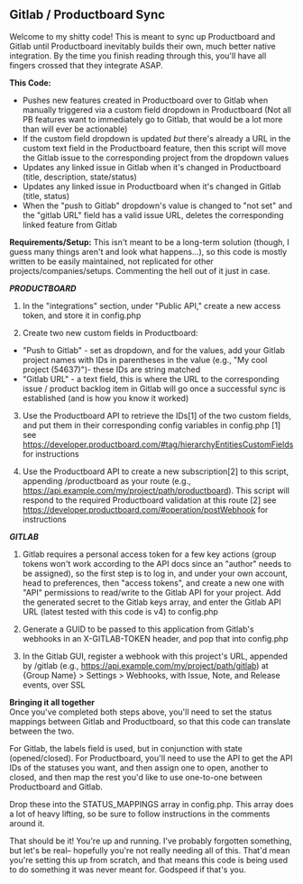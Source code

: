 ## Gitlab / Productboard Sync

Welcome to my shitty code! This is meant to sync up Productboard and Gitlab until Productboard inevitably builds their own, much better native integration. By the time you finish reading through this, you'll have all fingers crossed that they integrate ASAP.


**This Code:**
- Pushes new features created in Productboard over to Gitlab when manually triggered via a custom field dropdown in Productboard (Not all PB features want to immediately go to Gitlab, that would be a lot more than will ever be actionable)
- If the custom field dropdown is updated *but* there's already a URL in the custom text field in the Productboard feature, then this script will move the Gitlab issue to the corresponding project from the dropdown values
- Updates any linked issue in Gitlab when it's changed in Productboard (title, description, state/status)
- Updates any linked issue in Productboard when it's changed in Gitlab (title, status)
- When the "push to Gitlab" dropdown's value is changed to "not set" and the "gitlab URL" field has a valid issue URL, deletes the corresponding linked feature from Gitlab


**Requirements/Setup:**
This isn't meant to be a long-term solution (though, I guess many things aren't and look what happens...), so this code is mostly written to be easily maintained, not replicated for other projects/companies/setups. Commenting the hell out of it just in case.


***PRODUCTBOARD***
1. In the "integrations" section, under "Public API," create a new access token, and store it in config.php

2. Create two new custom fields in Productboard:
- "Push to Gitlab" - set as dropdown, and for the values, add your Gitlab project names with IDs in parentheses in the value (e.g., "My cool project (54637)")- these IDs are string matched
- "Gitlab URL" - a text field, this is where the URL to the corresponding issue / product backlog item in Gitlab will go once a successful sync is established (and is how you know it worked)

3. Use the Productboard API to retrieve the IDs[1] of the two custom fields, and put them in their corresponding config variables in config.php
[1] see https://developer.productboard.com/#tag/hierarchyEntitiesCustomFields for instructions

4. Use the Productboard API to create a new subscription[2] to this script, appending /productboard as your route (e.g., https://api.example.com/my/project/path/productboard). This script will respond to the required Productboard validation at this route
[2] see https://developer.productboard.com/#operation/postWebhook for instructions


***GITLAB***  
1. Gitlab requires a personal access token for a few key actions (group tokens won't work according to the API docs since an "author" needs to be assigned), so the first step is to log in, and under your own account, head to preferences, then "access tokens", and create a new one with "API" permissions to read/write to the Gitlab API for your project. Add the generated secret to the Gitlab keys array, and enter the Gitlab API URL (latest tested with this code is v4) to config.php

2. Generate a GUID to be passed to this application from Gitlab's webhooks in an X-GITLAB-TOKEN header, and pop that into config.php

3. In the Gitlab GUI, register a webhook with this project's URL, appended by /gitlab (e.g., https://api.example.com/my/project/path/gitlab) at {Group Name} > Settings > Webhooks, with Issue, Note, and Release events, over SSL


**Bringing it all together**  
Once you've completed both steps above, you'll need to set the status mappings between Gitlab and Productboard, so that this code can translate between the two.

For Gitlab, the labels field is used, but in conjunction with state (opened/closed). For Productboard, you'll need to use the API to get the API IDs of the statuses you want, and then assign one to open, another to closed, and then map the rest you'd like to use one-to-one between Productboard and Gitlab.

Drop these into the STATUS_MAPPINGS array in config.php. This array does a lot of heavy lifting, so be sure to follow instructions in the comments around it.


That should be it! You're up and running. I've probably forgotten something, but let's be real– hopefully you're not really needing all of this. That'd mean you're setting this up from scratch, and that means this code is being used to do something it was never meant for. Godspeed if that's you.
